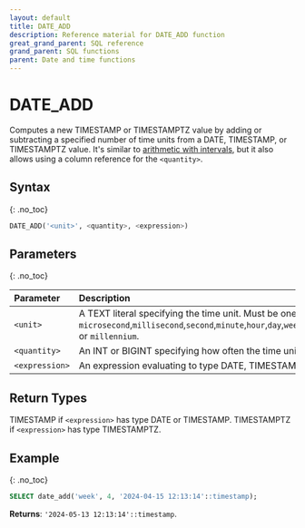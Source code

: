 ```yaml
---
layout: default
title: DATE_ADD
description: Reference material for DATE_ADD function
great_grand_parent: SQL reference
grand_parent: SQL functions
parent: Date and time functions
---
```


# DATE\_ADD

Computes a new TIMESTAMP or TIMESTAMPTZ value by adding or subtracting a specified number of time units from a DATE, TIMESTAMP, or TIMESTAMPTZ value.
It's similar to [arithmetic with intervals](../../../Reference/interval-arithmetic.md), but it also allows using a column reference for the `<quantity>`.

## Syntax
{: .no_toc}

```sql
DATE_ADD('<unit>', <quantity>, <expression>)
```
## Parameters 
{: .no_toc}

| Parameter      | Description                                                                                                                                                                             |
| :------------- | :-------------------------------------------------------------------------------------------------------------------------------------------------------------------------------------- |
| `<unit>`       | A TEXT literal specifying the time unit. Must be one of `microsecond`,`millisecond`,`second`,`minute`,`hour`,`day`,`week`,`month`,`quarter`,`year`,`decade`,`century`, or `millennium`. |
| `<quantity>`   | An INT or BIGINT specifying how often the time unit should be added or subtracted to <expression>.                                                                                      |
| `<expression>` | An expression evaluating to type DATE, TIMESTAMP, or TIMESTAMPTZ.                                                                                                                       |

## Return Types

TIMESTAMP if `<expression>` has type DATE or TIMESTAMP.
TIMESTAMPTZ if `<expression>` has type TIMESTAMPTZ.

## Example
{: .no_toc}

```sql
SELECT date_add('week', 4, '2024-04-15 12:13:14'::timestamp);
```

**Returns**:
`'2024-05-13 12:13:14'::timestamp`.

